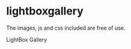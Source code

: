 lightboxgallery
===============

The images, js and css included are free of use.

LightBox Gallery
